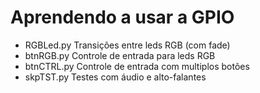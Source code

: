 # Aprendendo a usar a GPIO

* RGBLed.py Transições entre leds RGB (com fade)
* btnRGB.py Controle de entrada para leds RGB
* btnCTRL.py Controle de entrada com multiplos botões
* skpTST.py Testes com áudio e alto-falantes
